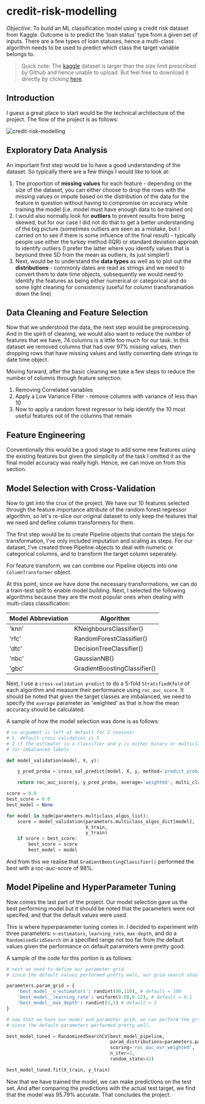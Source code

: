 # credit-risk-modelling
_Objective_: To build an ML classification model using a credit risk dataset from Kaggle. Outcome is to predict the 'loan status' type from a given set of inputs. There are a few types of loan statuses, hence a multi-class algorithm needs to be used to predict which class the target variable belongs to.

> Quick note: The [kaggle](https://www.kaggle.com/datasets/ranadeep/credit-risk-dataset/data) dataset is larger than the size limit prescribed by Github and hence unable to upload. But feel free to download it directly by clicking [here](https://www.kaggle.com/datasets/ranadeep/credit-risk-dataset/download?datasetVersionNumber=3).

## Introduction

I guess a great place to start would be the technical architecture of the project. The flow of the project is as follows:

![credit-risk-modelling](https://github.com/peterchettiar/credit-risk-modelling/assets/89821181/e6dd9079-9f2b-406a-915c-f2c06555cd60)

## Exploratory Data Analysis

An important first step would be to have a good understanding of the dataset. So typically there are a few things I would like to look at:
1. The proportion of **missing values** for each feature - depending on the size of the dataset, you can either choose to drop the rows with the missing values or impute based on the distribution of the data for the feature in question without having to compromise on accuracy while training the model (i.e. model must have enough data to be trained on)
2. I would also normally look for **outliers** to prevent results from being skewed, but for our case I did not do that to get a better understanding of the big picture (sometimes outliers are seen as a mistake, but I carried on to see if there is some influence of the final result) - typically people use either the turkey method (IQR) or standard deviation approah to identify outliers (I prefer the latter where you identify values that is beyound three SD from the mean as outliers, its just simpler!)
3. Next, would be to understand the **data types** as well as to plot out the **distributions** - commonly dates are read as strings and we need to convert them to date time objects, subsequently we would need to identify the features as being either numerical or categorical and do some light cleaning for consistency (useful for column transforamation down the line)

## Data Cleaning and Feature Selection

Now that we understood the data, the next step would be preprocessing. And in the spirit of cleaning, we would also want to reduce the number of features that we have, 74 columns is a little too much for our task. In this dataset we removed columns that had over 97% missing values, then dropping rows that have missing values and lastly converting date strings to date time object.

Moving forward, after the basic cleaning we take a few steps to reduce the number of columns through feature selection:
1. Removing Correlated variables
2. Apply a Low Variance Filter - remove columns with variance of less than 10
3. Now to apply a random forest regressor to help identify the 10 most useful features out of the columns that remain

## Feature Engineering

Conventionally this would be a good stage to add some new features using the existing features but given the simplicity of the task I omitted it as the final model accuracy was really high. Hence, we can move on from this section.

## Model Selection with Cross-Validation

Now to get into the crux of the project. We have our 10 features selected through the feature importance attribute of the random forest regressor algorithm, so let's re-slice our original dataset to only keep the features that we need and define column transformers for them.

The first step would be to create Pipeline objects that contain the steps for transformation, I've only included imputation and scaling as steps. For our dataset, I've created three Pipeline objects to deal with numeric or categorical columns, and to transform the target column seperately.

For feature transform, we can combine our Pipeline objects into one `ColumnTransformer` object.

At this point, since we have done the necessary transformations, we can do a train-test split to enable model building. Next, I selected the following algorithms because they are the most popular ones when dealing with multi-class classification:

| Model Abbreviation | Algorithm |
| ------------------ | --------- |
| 'knn' | KNeighboursClassifier() |     
| 'rfc' | RandomForestClassifier() |
| 'dtc' | DecisionTreeClassifier() |
| 'nbc' | GaussianNB() |
| 'gbc' | GradientBoostingClassifier() |

Next, I use a `cross-validation predict` to do a 5-fold `StratifiedKfold` of each algorithm and measure their performance using `roc_auc_score`. It should be noted that given the target classes are imbalanced, we need to specify the `average` parameter as 'weighted' as that is how the mean accuracy should be calculated.

A sample of how the model selection was done is as follows:
```python
# cv argument is left at default for 2 reasons:
# 1. default cross validation is 5
# 2 if the estimator is a classifier and y is either binary or multiclass, StratifiedKFold is used automatically - perfect
# for imbalanced labels

def model_validation(model, X, y):

    y_pred_proba = cross_val_predict(model, X, y, method='predict_proba')

    return roc_auc_score(y, y_pred_proba, average='weighted', multi_class='ovr')

score = 0.0
best_score = 0.0
best_model = None

for model in tqdm(parameters.multiclass_algos_list):
    score = model_validation(parameters.multiclass_algos_dict[model],
                             X_train,
                             y_train)
    if score > best_score:
        best_score = score
        best_model = model
```
And from this we realise that `GradientBoostingClassifier()` performed the best with a roc-auc-score of 98%.

## Model Pipeline and HyperParameter Tuning

Now comes the last part of the project. Our model selection gave us the best performing model but it should be noted that the parameters were not specifed, and that the default values were used. 

This is where hyperparameter tuning comes in. I decided to experiment with three parameters: `n-estimators`, `learning_rate`, `max-depth`, and do a `RandomisedGridSearch` on a specified range not too far from the default values given the performance on default parameters were pretty good.

A sample of the code for this portion is as follows:
```python
# next we need to define our parameter grid
# since the default values performed pretty well, our grid search should not be too far off from the default

parameters.param_grid = {
    'best_model__n_estimators': randint(90,110), # default = 100
    'best_model__learning_rate': uniform(0.08,0.12), # default = 0.1
    'best_model__max_depth': randint(1,5) # default = 3
}

# now that we have our model and parameter grid, we can perform the grid search
# since the default parameters performed pretty well, 

best_model_tuned = RandomizedSearchCV(best_model_pipeline,
                                      param_distributions=parameters.param_grid,
                                      scoring='roc_auc_ovr_weighted',
                                      n_iter=2,
                                      random_state=42)

best_model_tuned.fit(X_train, y_train)
```

Now that we have trained the model, we can make predictions on the test set. And after comparing the predictions with the actual test target, we find that the model was 95.79% accurate. That concludes the project.
